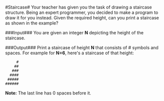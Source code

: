 #Staircase#
Your teacher has given you the task of drawing a staircase structure. Being an expert programmer, you decided to make a program to draw it for you instead. Given the required height, can you print a staircase as shown in the example?

###Input### 
You are given an integer **N** depicting the height of the staircase.

###Output###
Print a staircase of height **N** that consists of # symbols and spaces. For example for **N=6**, here's a staircase of that height:

         #
        ##
       ###
      ####
     #####
    ######

**Note:** The last line has 0 spaces before it.